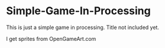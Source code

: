 # Simple-Game-In-Processing
This is just a simple game in processing. Title not included yet.

I get sprites from OpenGameArt.com


